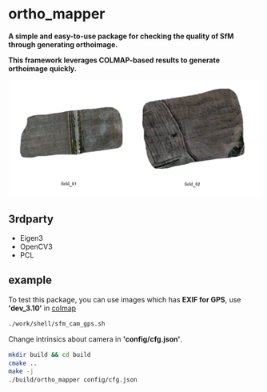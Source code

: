 # ortho_mapper

**A simple and easy-to-use package for checking the quality of SfM through generating orthoimage.**

**This framework leverages COLMAP-based results to generate orthoimage quickly.**

<img src="example.png" style="zoom:80%;" />

## 3rdparty
- Eigen3
- OpenCV3
- PCL

## example

To test this package, you can use images which has **EXIF for GPS**, use **'dev_3.10'** in [colmap](https://github.com/zhan994/colmap_detailed.git)

```bash
./work/shell/sfm_cam_gps.sh
```

Change intrinsics about camera in **'config/cfg.json'**.

```bash
mkdir build && cd build
cmake ..
make -j
./build/ortho_mapper config/cfg.json
```

